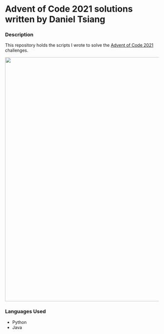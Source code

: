 # Advent of Code 2021 solutions written by Daniel Tsiang

### Description
This repository holds the scripts I wrote to solve the [Advent of Code 2021](https://adventofcode.com/2021/about "Advent of Code 2021") challenges.

<p align="center">
  <img width="800" src="https://user-images.githubusercontent.com/89854911/148657274-5839d097-4e6b-4768-8ee0-d751bb165b26.png">
</p>

### Languages Used
* Python
* Java